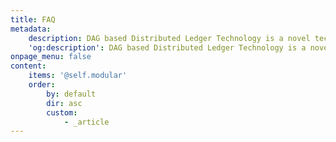 ```yaml
---
title: FAQ
metadata:
    description: DAG based Distributed Ledger Technology is a novel technology and therefore a lot of questions are asked.
    'og:description': DAG based Distributed Ledger Technology is a novel technology and therefore a lot of questions are asked.
onpage_menu: false
content:
    items: '@self.modular'
    order:
        by: default
        dir: asc
        custom:
            - _article
---
```

